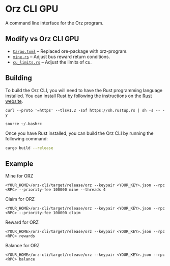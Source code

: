 # Orz CLI GPU
A command line interface for the Orz program.

## Modify vs Orz CLI GPU
- [`Cargo.toml`](cargo.toml) – Replaced ore-package with orz-program.
- [`mine.rs`](src/mine.rs) – Adjust bus reward return conditions.
- [`cu_limits.rs`](src/cu_limits.rs) – Adjust the limits of cu.

## Building
To build the Orz CLI, you will need to have the Rust programming language installed. You can install Rust by following the instructions on the [Rust website](https://www.rust-lang.org/tools/install).

```
curl --proto '=https' --tlsv1.2 -sSf https://sh.rustup.rs | sh -s -- -y
```
```
source ~/.bashrc
```

Once you have Rust installed, you can build the Orz CLI by running the following command:

```sh
cargo build --release
```

## Example

Mine for ORZ
```
<YOUR_HOME>/orz-cli/target/release/orz --keypair <YOUR_KEY>.json --rpc <RPC> --priority-fee 100000 mine --threads 4
```

Claim for ORZ
```
<YOUR_HOME>/orz-cli/target/release/orz --keypair <YOUR_KEY>.json --rpc <RPC> --priority-fee 100000 claim
```

Reward for ORZ
```
<YOUR_HOME>/orz-cli/target/release/orz --keypair <YOUR_KEY>.json --rpc <RPC> rewards
```

Balance for ORZ
```
<YOUR_HOME>/orz-cli/target/release/orz --keypair <YOUR_KEY>.json --rpc <RPC> balance
```